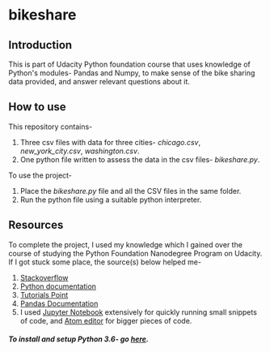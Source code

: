 # bikeshare
## Introduction
This is part of Udacity Python foundation course that uses knowledge of Python's modules- Pandas and Numpy, to make sense of the bike sharing data provided, and answer relevant questions about it.

## How to use
This repository contains-
1. Three csv files with data for three cities- <i>chicago.csv</i>, <i>new_york_city.csv</i>, <i>washington.csv</i>.
2. One python file written to assess the data in the csv files- <i>bikeshare.py</i>.

To use the project-
1. Place the <i>bikeshare.py</i> file and all the CSV files in the same folder.
2. Run the python file using a suitable python interpreter.

## Resources
To complete the project, I used my knowledge which I gained over the course of studying the Python Foundation Nanodegree Program on Udacity.
If I got stuck some place, the source(s) below helped me-
1. [Stackoverflow](https://stackoverflow.com/)
2. [Python documentation](https://docs.python.org/3/library/)
3. [Tutorials Point](https://www.tutorialspoint.com/python/)
4. [Pandas Documentation](https://pandas.pydata.org/pandas-docs/version/0.17.0/)
5. I used [Jupyter Notebook](http://jupyter.org/) extensively for quickly running small snippets of code, and [Atom editor](https://atom.io/) for bigger pieces of code.

##### To install and setup Python 3.6- go [here](about:blank).

